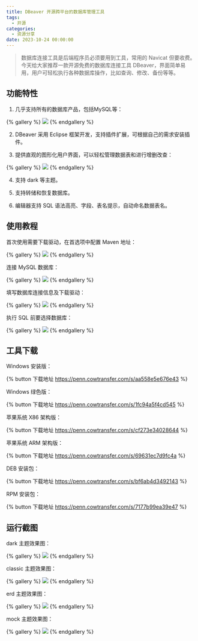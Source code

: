 ```yaml
---
title: DBeaver 开源跨平台的数据库管理工具
tags:
  - 开源
categories:
  - 资源分享
date: 2023-10-24 00:00:00
---
```


> 数据库连接工具是后端程序员必须要用到工具，常用的 Navicat 但要收费。今天给大家推荐一款开源免费的数据库连接工具 DBeaver，界面简单易用，用户可轻松执行各种数据库操作，比如查询、修改、备份等等。

<!-- more -->

## 功能特性

1. 几乎支持所有的数据库产品，包括MySQL等：

{% gallery %}
![](https://cdn.dusays.com/2023/10/639-1.jpg)
{% endgallery %}

2. DBeaver 采用 Eclipse 框架开发，支持插件扩展，可根据自己的需求安装插件。

3. 提供直观的图形化用户界面，可以轻松管理数据表和进行增删改查：

{% gallery %}
![](https://cdn.dusays.com/2023/10/639-2.jpg)
{% endgallery %}

4. 支持 dark 等主题。

5. 支持转储和恢复数据库。

6. 编辑器支持 SQL 语法高亮、字段、表名提示，自动命名数据表名。

## 使用教程

首次使用需要下载驱动，在首选项中配置 Maven 地址：

{% gallery %}
![](https://cdn.dusays.com/2023/10/639-3.jpg)
{% endgallery %}

连接 MySQL 数据库：

{% gallery %}
![](https://cdn.dusays.com/2023/10/639-4.jpg)
{% endgallery %}

填写数据库连接信息及下载驱动：

{% gallery %}
![](https://cdn.dusays.com/2023/10/639-5.jpg)
{% endgallery %}

执行 SQL 前要选择数据库：

{% gallery %}
![](https://cdn.dusays.com/2023/10/639-6.jpg)
{% endgallery %}

## 工具下载

Windows 安装版：

{% button 下载地址 https://penn.cowtransfer.com/s/aa558e5e676e43 %}

Windows 绿色版：

{% button 下载地址 https://penn.cowtransfer.com/s/1fc94a5f4cd545 %}

苹果系统 X86 架构版：

{% button 下载地址 https://penn.cowtransfer.com/s/cf273e34028644 %}

苹果系统 ARM 架构版：

{% button 下载地址 https://penn.cowtransfer.com/s/69631ec7d9fc4a %}

DEB 安装包：

{% button 下载地址 https://penn.cowtransfer.com/s/bf6ab4d3492143 %}

RPM 安装包：

{% button 下载地址 https://penn.cowtransfer.com/s/7177b99ea39e47 %}

## 运行截图

dark 主题效果图：

{% gallery %}
![](https://cdn.dusays.com/2023/10/639-7.jpg)
{% endgallery %}

classic 主题效果图：

{% gallery %}
![](https://cdn.dusays.com/2023/10/639-8.jpg)
{% endgallery %}

erd 主题效果图：

{% gallery %}
![](https://cdn.dusays.com/2023/10/639-9.jpg)
{% endgallery %}

mock 主题效果图：

{% gallery %}
![](https://cdn.dusays.com/2023/10/639-10.jpg)
{% endgallery %}